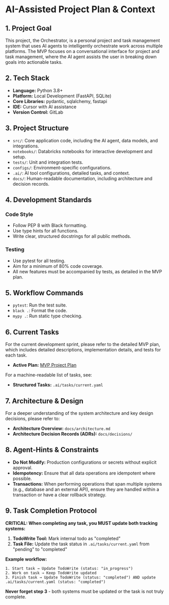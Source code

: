 # AI-Assisted Project Plan & Context

## 1. Project Goal

This project, the Orchestrator, is a personal project and task management system that uses AI agents to intelligently orchestrate work across multiple platforms. The MVP focuses on a conversational interface for project and task management, where the AI agent assists the user in breaking down goals into actionable tasks.

## 2. Tech Stack

- **Language:** Python 3.8+
- **Platform:** Local Development (FastAPI, SQLite)
- **Core Libraries:** pydantic, sqlalchemy, fastapi
- **IDE:** Cursor with AI assistance
- **Version Control:** GitLab

## 3. Project Structure

- `src/`: Core application code, including the AI agent, data models, and integrations.
- `notebooks/`: Databricks notebooks for interactive development and setup.
- `tests/`: Unit and integration tests.
- `configs/`: Environment-specific configurations.
- `.ai/`: AI tool configurations, detailed tasks, and context.
- `docs/`: Human-readable documentation, including architecture and decision records.

## 4. Development Standards

### Code Style

- Follow PEP 8 with Black formatting.
- Use type hints for all functions.
- Write clear, structured docstrings for all public methods.

### Testing

- Use pytest for all testing.
- Aim for a minimum of 80% code coverage.
- All new features must be accompanied by tests, as detailed in the MVP plan.

## 5. Workflow Commands

- `pytest`: Run the test suite.
- `black .`: Format the code.
- `mypy .`: Run static type checking.

## 6. Current Tasks

For the current development sprint, please refer to the detailed MVP plan, which includes detailed descriptions, implementation details, and tests for each task.

- **Active Plan:** [MVP Project Plan](docs/MVP_PLAN.md)

For a machine-readable list of tasks, see:

- **Structured Tasks:** `.ai/tasks/current.yaml`

## 7. Architecture & Design

For a deeper understanding of the system architecture and key design decisions, please refer to:

- **Architecture Overview:** `docs/architecture.md`
- **Architecture Decision Records (ADRs):** `docs/decisions/`

## 8. Agent-Hints & Constraints

- **Do Not Modify:** Production configurations or secrets without explicit approval.
- **Idempotency:** Ensure that all data operations are idempotent where possible.
- **Transactions:** When performing operations that span multiple systems (e.g., database and an external API), ensure they are handled within a transaction or have a clear rollback strategy.

## 9. Task Completion Protocol

**CRITICAL: When completing any task, you MUST update both tracking systems:**

1. **TodoWrite Tool:** Mark internal todo as "completed" 
2. **Task File:** Update the task status in `.ai/tasks/current.yaml` from "pending" to "completed"

**Example workflow:**
```
1. Start task → Update TodoWrite (status: "in_progress") 
2. Work on task → Keep TodoWrite updated
3. Finish task → Update TodoWrite (status: "completed") AND update .ai/tasks/current.yaml (status: "completed")
```

**Never forget step 3** - both systems must be updated or the task is not truly complete.